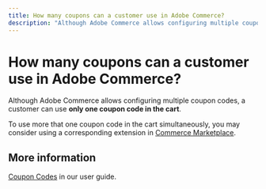 ```yaml
---
title: How many coupons can a customer use in Adobe Commerce?
description: "Although Adobe Commerce allows configuring multiple coupon codes, a customer can use **only one coupon code in the cart**."
---
```


# How many coupons can a customer use in Adobe Commerce?

Although Adobe Commerce allows configuring multiple coupon codes, a customer can use **only one coupon code in the cart**.

To use more that one coupon code in the cart simultaneously, you may consider using a corresponding extension in [Commerce Marketplace](https://marketplace.magento.com/).

## More information

 [Coupon Codes](http://docs.magento.com/m2/ce/user_guide/marketing/price-rules-cart-coupon.html) in our user guide. 
